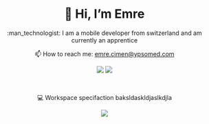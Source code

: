 <h1 align="center">👋 Hi, I’m Emre </h1>
  
<p align="center"> :man_technologist: I am a mobile developer from switzerland and am currently an apprentice
<p align="center">📫 How to reach me: <a href="mailto:emre.cimen@ypsomed.com">emre.cimen@ypsomed.com</a>
<p float="left" align="center">
  <img src="https://img.shields.io/badge/LinkedIn-0077B5?style=for-the-badge&logo=linkedin&logoColor=white"/>
  <img src="https://img.shields.io/badge/Instagram-E4405F?style=for-the-badge&logo=instagram&logoColor=white" />
</p>

<br />

<p align="center"> 💻 Workspace specifaction baksldaskldjaslkdjla


<br />

<p float="left" align="center">
  <img src="https://img.shields.io/badge/Apple%20laptop-333333?style=for-the-badge&logo=apple&logoColor=white"/>
</p>






<!---
ciem2ent/ciem2ent is a ✨ special ✨ repository because its `README.md` (this file) appears on your GitHub profile.
You can click the Preview link to take a look at your changes.
--->
